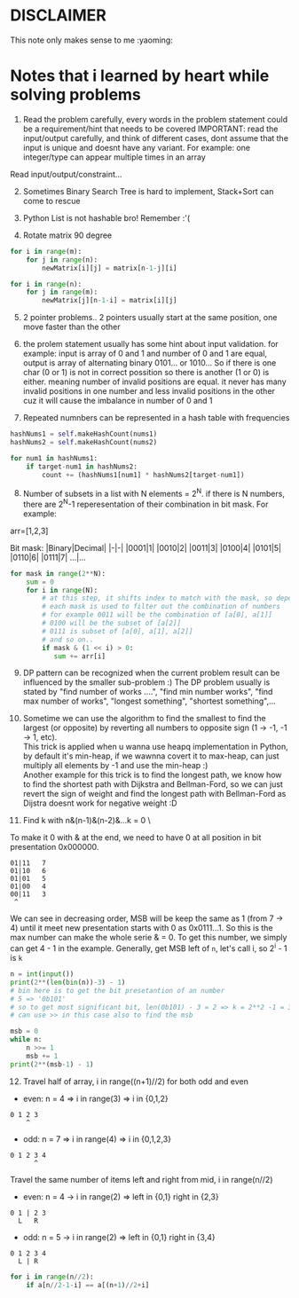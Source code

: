 # DISCLAIMER
This note only makes sense to me :yaoming: 

# Notes that i learned by heart while solving problems
1. Read the problem carefully, every words in the problem statement could be a requirement/hint that needs to be covered
IMPORTANT: read the input/output carefully, and think of different cases, dont assume that the input is unique and doesnt have any variant. For example: one integer/type can appear multiple times in an array

Read input/output/constraint...

2. Sometimes Binary Search Tree is hard to implement, Stack+Sort can come to rescue 

3. Python List is not hashable bro! Remember :'(

4. Rotate matrix 90 degree
```python
for i in range(m):
    for j in range(n):
        newMatrix[i][j] = matrix[n-1-j][i]

for i in range(n):
    for j in range(m):
        newMatrix[j][n-1-i] = matrix[i][j]
```

5. 2 pointer problems.. 2 pointers usually start at the same position, one move faster than the other

6. the prolem statement usually has some hint about input validation. for example: input is array of 0 and 1 and number of 0 and 1 are equal, output is array of alternating binary 0101... or 1010... So if there is one char (0 or 1) is not in correct possition so there is another (1 or 0) is either. meaning number of invalid positions are equal. it never has many invalid positions in one number and less invalid positions in the other cuz it will cause the imbalance in number of 0 and 1

7. Repeated numnbers can be represented in a hash table with frequencies 
```python
hashNums1 = self.makeHashCount(nums1)
hashNums2 = self.makeHashCount(nums2)

for num1 in hashNums1:
    if target-num1 in hashNums2:
        count += (hashNums1[num1] * hashNums2[target-num1])
```

8. Number of subsets in a list with N elements = 2<sup>N</sup>. if there is N numbers, there are 2<sup>N</sup>-1 reperesentation of their combination in bit mask. For example:

arr=[1,2,3]

Bit mask:
|Binary|Decimal|
|-|-|
|0001|1|
|0010|2|
|0011|3|
|0100|4|
|0101|5|
|0110|6|
|0111|7|
...|...
```python
for mask in range(2**N):
    sum = 0
    for i in range(N): 
        # at this step, it shifts index to match with the mask, so depends on the mask it will get combination of 1 or 2 or 3 elements together
        # each mask is used to filter out the combination of numbers
        # for example 0011 will be the combination of [a[0], a[1]]
        # 0100 will be the subset of [a[2]]
        # 0111 is subset of [a[0], a[1], a[2]]
        # and so on..
        if mask & (1 << i) > 0:
           sum += arr[i] 
```

9. DP pattern can be recognized when the current problem result can be influenced by the smaller sub-problem :) The DP problem usually is stated by "find number of works ....", "find min number works", "find max number of works", "longest something", "shortest something",...

10. Sometime we can use the algorithm to find the smallest to find the largest (or opposite) by reverting all numbers to opposite sign (1 -> -1, -1 -> 1, etc). \
This trick is applied when u wanna use heapq implementation in Python, by default it's min-heap, if we wawnna covert it to max-heap, can just multiply all elements by -1 and use the min-heap :) \
Another example for this trick is to find the longest path, we know how to find the shortest path with Dijkstra and Bellman-Ford, so we can just revert the sign of weight and find the longest path with Bellman-Ford as Dijstra doesnt work for negative weight :D 

11. Find k with n&(n-1)&(n-2)&...k = 0 \

To make it 0 with & at the end, we need to have 0 at all position in bit presentation 0x000000.
```
01|11   7
01|10   6
01|01   5
01|00   4
00|11   3
 ^
```
We can see in decreasing order, MSB will be keep the same as 1 (from 7 -> 4) until it meet new presentation starts with 0 as 0x0111...1. So this is the max number can make the whole serie & = 0. To get this number, we simply can get 4 - 1 in the example. Generally, get MSB left of `n`, let's call i, so 2<sup>i</sup> - 1 is `k` 

```python
n = int(input())
print(2**(len(bin(n))-3) - 1)
# bin here is to get the bit presetantion of an number
# 5 => '0b101'
# so to get most significant bit, len(0b101) - 3 = 2 => k = 2**2 -1 = 3
# can use >> in this case also to find the msb

msb = 0
while n:
	n >>= 1
	msb += 1
print(2**(msb-1) - 1)
```

12. Travel half of array, i in range((n+1)//2) for both odd and even
- even: n = 4 => i in range(3) => i in {0,1,2}
```
0 1 2 3
    ^
```
- odd: n = 7 => i in range(4) => i in {0,1,2,3}
```
0 1 2 3 4
      ^
```
Travel the same number of items left and right from mid, i in range(n//2)
- even: n = 4 -> i in range(2) => left in {0,1}  right in {2,3}
```
0 1 | 2 3
  L   R 
```
- odd: n = 5 -> i in range(2) => left in {0,1} right in {3,4}
```
0 1 2 3 4
  L | R 
```

```python
for i in range(n//2):
    if a[n//2-1-i] == a[(n+1)//2+i]
```